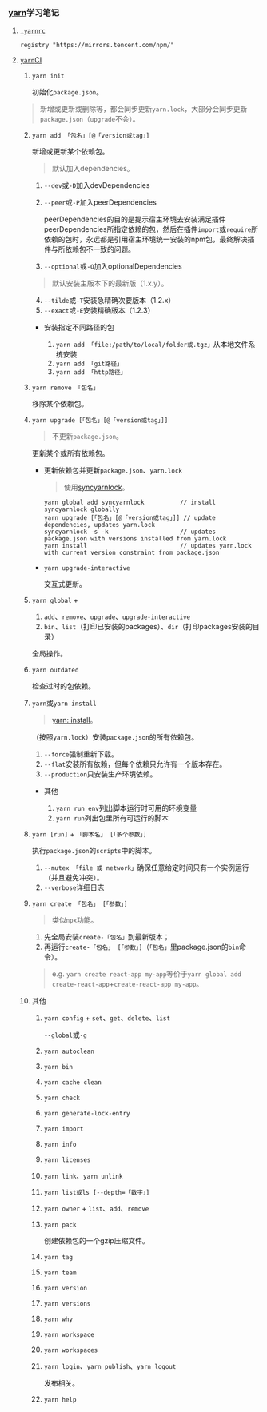 ### [yarn](https://github.com/yarnpkg/yarn)学习笔记
1. [`.yarnrc`](https://classic.yarnpkg.com/zh-Hans/docs/yarnrc)

    ```text
    registry "https://mirrors.tencent.com/npm/"
    ```
2. [`yarn`CI](https://classic.yarnpkg.com/zh-Hans/docs/cli/)

    1. `yarn init`

        初始化`package.json`。

    >新增或更新或删除等，都会同步更新`yarn.lock`，大部分会同步更新`package.json`（`upgrade`不会）。

    2. `yarn add 「包名」[@「version或tag」]`

        新增或更新某个依赖包。

        >默认加入dependencies。

        1. `--dev`或`-D`加入devDependencies
        2. `--peer`或`-P`加入peerDependencies

            peerDependencies的目的是提示宿主环境去安装满足插件peerDependencies所指定依赖的包，然后在插件`import`或`require`所依赖的包时，永远都是引用宿主环境统一安装的npm包，最终解决插件与所依赖包不一致的问题。
        3. `--optional`或`-O`加入optionalDependencies

        >默认安装主版本下的最新版（1.x.y）。

        4. `--tilde`或`-T`安装急精确次要版本（1.2.x）
        5. `--exact`或`-E`安装精确版本（1.2.3）

        - 安装指定不同路径的包

            1. `yarn add 「file:/path/to/local/folder或.tgz」`从本地文件系统安装
            2. `yarn add 「git路径」`
            2. `yarn add 「http路径」`
    3. `yarn remove 「包名」`

        移除某个依赖包。
    4. `yarn upgrade [「包名」[@「version或tag」]]`

        >不更新`package.json`。

        更新某个或所有依赖包。

        - 更新依赖包并更新`package.json`、`yarn.lock`

            >使用[syncyarnlock](https://github.com/vasilevich/sync-yarnlock-into-packagejson)。

            ```shell
            yarn global add syncyarnlock          // install syncyarnlock globally
            yarn upgrade [「包名」[@「version或tag」]] // update dependencies, updates yarn.lock
            syncyarnlock -s -k                    // updates package.json with versions installed from yarn.lock
            yarn install                          // updates yarn.lock with current version constraint from package.json
            ```

        - `yarn upgrade-interactive`

            交互式更新。
    5. `yarn global` +

        1. `add`、`remove`、`upgrade`、`upgrade-interactive`
        2. `bin`、`list`（打印已安装的packages）、`dir`（打印packages安装的目录）

        全局操作。
    6. `yarn outdated`

        检查过时的包依赖。
    7. `yarn`或`yarn install`

        >[yarn: install](https://classic.yarnpkg.com/zh-Hans/docs/cli/install)。

        （按照`yarn.lock`）安装`package.json`的所有依赖包。

        1. `--force`强制重新下载。
        2. `--flat`安装所有依赖，但每个依赖只允许有一个版本存在。
        3. `--production`只安装生产环境依赖。

        - 其他

            1. `yarn run env`列出脚本运行时可用的环境变量
            2. `yarn run`列出包里所有可运行的脚本
    8. `yarn [run]` + `「脚本名」 [「多个参数」]`

        执行`package.json`的`scripts`中的脚本。

        1. `--mutex 「file 或 network」`确保任意给定时间只有一个实例运行（并且避免冲突）。
        2. `--verbose`详细日志
    9. `yarn create 「包名」 [「参数」]`

        >类似`npx`功能。

        1. 先全局安装`create-「包名」`到最新版本；
        2. 再运行`create-「包名」 [「参数」]`（`「包名」`里package.json的`bin`命令）。

        >e.g. `yarn create react-app my-app`等价于`yarn global add create-react-app`+`create-react-app my-app`。
    10. 其他

        1. `yarn config` + `set`、`get`、`delete`、`list`

            `--global`或`-g`
        2. `yarn autoclean`
        3. `yarn bin`
        4. `yarn cache clean`
        5. `yarn check`
        6. `yarn generate-lock-entry`
        7. `yarn import`
        8. `yarn info`
        9. `yarn licenses`
        10. `yarn link`、`yarn unlink`
        11. `yarn list或ls [--depth=「数字」]`
        12. `yarn owner` + `list`、`add`、`remove`
        13. `yarn pack`

            创建依赖包的一个gzip压缩文件。
        14. `yarn tag`
        15. `yarn team`
        16. `yarn version`
        17. `yarn versions`
        18. `yarn why`
        19. `yarn workspace`
        20. `yarn workspaces`
        21. `yarn login`、`yarn publish`、`yarn logout`

            发布相关。
        22. `yarn help`
